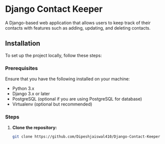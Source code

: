 # Django Contact Keeper

A Django-based web application that allows users to keep track of their contacts with features such as adding, updating, and deleting contacts.

## Installation

To set up the project locally, follow these steps:

### Prerequisites

Ensure that you have the following installed on your machine:

- Python 3.x
- Django 3.x or later
- PostgreSQL (optional if you are using PostgreSQL for database)
- Virtualenv (optional but recommended)

### Steps

1. **Clone the repository:**

   ```bash
   git clone https://github.com/Dipeshjaiswal410/Django-Contact-Keeper.git
